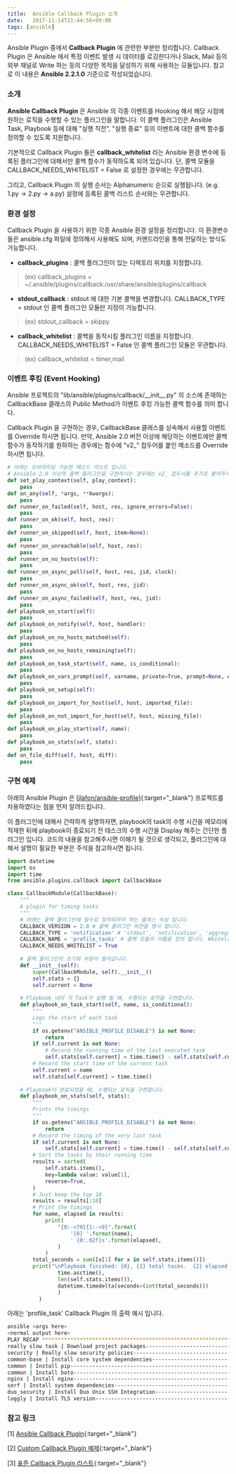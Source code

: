 ```yaml
---
title:  Ansible Callback Plugin 소개
date:   2017-11-14T21:44:56+09:00
tags: [ansible]
---
```


Ansible Plugin 중에서 **Callback Plugin** 에 관련한 부분만 정리합니다. Callback Plugin 은 Ansible 에서 특정 이벤트 발생 시 데이터를 로깅한다거나 Slack, Mail 등의 외부 채널로 Write 하는 등의 다양한 목적을 달성하기 위해 사용하는 모듈입니다. 참고로 이 내용은 **Ansible 2.2.1.0** 기준으로 작성되었습니다.

### 소개

**Ansible Callback Plugin** 은 Ansible 의 각종 이벤트를 Hooking 해서 해당 시점에 원하는 로직을 수행할 수 있는 플러그인을 말합니다. 이 콜백 플러그인은 Ansible Task, Playbook 등에 대해 "실행 직전", "실행 종료" 등의 이벤트에 대한 콜백 함수를 정의할 수 있도록 지원합니다.

기본적으로 Callback Plugin 들은 **callback_whitelist** 라는 Ansible 환경 변수에 등록된 플러그인에 대해서만 콜백 함수가 동작하도록 되어 있습니다. 단, 콜백 모듈을 CALLBACK\_NEEDS\_WHITELIST = False 로 설정한 경우에는 무관합니다.

그리고, Callback Plugin 의 실행 순서는 Alphanumeric 순으로 실행됩니다. (e.g. 1.py → 2.py → a.py) 설정에 등록된 콜백 리스트 순서와는 무관합니다.

### 환경 설정

Callback Plugin 을 사용하기 위한 각종 Ansible 환경 설정을 정리합니다. 이 환경변수들은 ansible.cfg 파일에 정의해서 사용해도 되며, 커맨드라인을 통해 전달하는 방식도 가능합니다.


* **callback_plugins** : 콜백 플러그인이 있는 디렉토리 위치를 지정합니다.

> (ex) callback_plugins = ~/.ansible/plugins/callback:/usr/share/ansible/plugins/callback

* **stdout_callback** : stdout 에 대한 기본 콜백을 변경합니다. CALLBACK_TYPE = stdout 인 콜백 플러그인 모듈만 지정이 가능합니다.

> (ex) stdout_callback = skippy

* **callback_whitelist** : 콜백을 동작시킬 플러그인 이름을 지정합니다. CALLBACK_NEEDS_WHITELIST = False 인 콜백 플러그인 모듈은 무관합니다.

> (ex) callback_whitelist = timer,mail

### 이벤트 후킹 (Event Hooking)

Ansible 프로젝트의 "lib/ansible/plugins/callback/\_\_init\_\_.py" 의 소스에 존재하는 CallbackBase 클래스의 Public Method가 이벤트 후킹 가능한 콜백 함수를 의미 합니다. 

Callback Plugin 을 구현하는 경우, CallbackBase 클래스를 상속해서 사용할 이벤트를 Override 하시면 됩니다. 만약, Ansible 2.0 버전 이상에 해당하는 이벤트에만 콜백 함수가 동작하기를 원하하는 경우에는 함수에 "v2_" 접두어를 붙인 메소드를 Override 하시면 됩니다.

```python
# 아래는 오버라이딩 가능한 메소드 리스트 입니다.
# Ansible 2.0 이상의 콜백 플러그인을 구현하시는 경우에는 v2_ 접두사를 추가로 붙여주시면 됩니다. (e.g.
def set_play_context(self, play_context):
    pass
def on_any(self, *args, **kwargs):
    pass
def runner_on_failed(self, host, res, ignore_errors=False):
    pass
def runner_on_ok(self, host, res):
    pass
def runner_on_skipped(self, host, item=None):
    pass
def runner_on_unreachable(self, host, res):
    pass
def runner_on_no_hosts(self):
    pass
def runner_on_async_poll(self, host, res, jid, clock):
    pass
def runner_on_async_ok(self, host, res, jid):
    pass
def runner_on_async_failed(self, host, res, jid):
    pass
def playbook_on_start(self):
    pass
def playbook_on_notify(self, host, handler):
    pass
def playbook_on_no_hosts_matched(self):
    pass
def playbook_on_no_hosts_remaining(self):
    pass
def playbook_on_task_start(self, name, is_conditional):
    pass
def playbook_on_vars_prompt(self, varname, private=True, prompt=None, encrypt=None, confirm=False, salt_size=None, salt=None, default=None):
    pass
def playbook_on_setup(self):
    pass
def playbook_on_import_for_host(self, host, imported_file):
    pass
def playbook_on_not_import_for_host(self, host, missing_file):
    pass
def playbook_on_play_start(self, name):
    pass
def playbook_on_stats(self, stats):
    pass
def on_file_diff(self, host, diff):
    pass
```

### 구현 예제

아래의 Ansible Plugin 은 [[jlafon/ansible-profile]](https://github.com/jlafon/ansible-profile){:target="_blank"} 프로젝트를 차용하였다는 점을 먼저 알려드립니다.

이 플러그인에 대해서 간략하게 설명하자면, playbook의 task의 수행 시간을 메모리에 적재한 뒤에 playbook이 종료되기 전 태스크의 수행 시간을 Display 해주는 간단한 플러그인 입니다. 코드의 내용을 참고해주시면 이해가 될 것으로 생각되고, 플러그인에 대해서 설명이 필요한 부분은 주석을 참고하시면 됩니다.

```python
import datetime
import os
import time
from ansible.plugins.callback import CallbackBase

class CallbackModule(CallbackBase):
    """
    A plugin for timing tasks
    """
    # 아래는 콜백 플러그인에 필수로 정의되어야 하는 클래스 속성 입니다.
    CALLBACK_VERSION = 2.0 # 콜백 플러그인 버전을 명시 합니다.
    CALLBACK_TYPE = 'notification' # 'stdout', 'notification', 'aggregate' 중에 하나를 사용합니다
    CALLBACK_NAME = 'profile_tasks' # 콜백 모듈의 이름을 정의 합니다. Whitelist 에 등록할 때 사용됩니다.
    CALLBACK_NEEDS_WHITELIST = True
    
    # 콜백 플러그인의 초기화 부분이 들어갑니다.
    def __init__(self):
        super(CallbackModule, self).__init__()
        self.stats = {}
        self.current = None
    
    # Playbook 내의 각 Task가 실행 될 때, 수행되는 로직을 구현합니다.
    def playbook_on_task_start(self, name, is_conditional):
        """
        Logs the start of each task
        """
        if os.getenv("ANSIBLE_PROFILE_DISABLE") is not None:
            return
        if self.current is not None:
            # Record the running time of the last executed task
            self.stats[self.current] = time.time() - self.stats[self.current]
        # Record the start time of the current task
        self.current = name
        self.stats[self.current] = time.time()
    
    # Playbook이 완료되었을 때, 수행되는 로직을 구현합니다.
    def playbook_on_stats(self, stats):
        """
        Prints the timings
        """
        if os.getenv("ANSIBLE_PROFILE_DISABLE") is not None:
            return
        # Record the timing of the very last task
        if self.current is not None:
            self.stats[self.current] = time.time() - self.stats[self.current]
        # Sort the tasks by their running time
        results = sorted(
            self.stats.items(),
            key=lambda value: value[1],
            reverse=True,
        )
        # Just keep the top 10
        results = results[:10]
        # Print the timings
        for name, elapsed in results:
            print(
                "{0:-<70}{1:->9}".format(
                    '{0} '.format(name),
                    ' {0:.02f}s'.format(elapsed),
                )
            )
        total_seconds = sum([x[1] for x in self.stats.items()])
        print("\nPlaybook finished: {0}, {1} total tasks.  {2} elapsed. \n".format(
                time.asctime(),
                len(self.stats.items()),
                datetime.timedelta(seconds=(int(total_seconds)))
                )
          )
```

아래는 'profile_task' Callback Plugin 의 출력 예시 입니다.

```bash
ansible <args here>
<normal output here>
PLAY RECAP ********************************************************************
really slow task | Download project packages-----------------------------11.61s
security | Really slow security policies-----------------------------------7.03s
common-base | Install core system dependencies-----------------------------3.62s
common | Install pip-------------------------------------------------------3.60s
common | Install boto------------------------------------------------------3.57s
nginx | Install nginx------------------------------------------------------3.41s
serf | Install system dependencies-----------------------------------------3.38s
duo_security | Install Duo Unix SSH Integration----------------------------3.37s
loggly | Install TLS version-----------------------------------------------3.36s
```

### 참고 링크
[1] [Ansible Callback Plugin](http://docs.ansible.com/ansible/dev_guide/developing_plugins.html#callback-plugins){:target="_blank"}

[2] [Custom Callback Plugin 예제](http://docs.ansible.com/ansible/dev_guide/developing_plugins.html#developing-callback-plugins){:target="_blank"}

[3] [표준 Callback Plugin 리스트](https://github.com/ansible/ansible/blob/devel/lib/ansible/plugins/callback){:target="_blank"}
